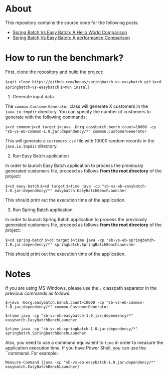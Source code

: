 # About

This repository contains the source code for the following posts:

* [Spring Batch Vs Easy Batch: A Hello World Comparison](http://blog.mahmoud-benhassine.fr/2014/03/03/spring-batch-vs-easy-batch:-a-hello-world-comparison.html)
* [Spring Batch Vs Easy Batch: A performance Comparison](http://blog.mahmoud-benhassine.fr/2015/02/15/spring-batch-vs-easy-batch:-a-performance-comparison.html)

# How to run the benchmark?

First, clone the repository and build the project:

`$>git clone https://github.com/benas/springbatch-vs-easybatch.git`
`$>cd springbatch-vs-easybatch`
`$>mvn install`

1. Generate input data

The `common.CustomerGenerator` class will generate X customers in the `java.io.tmpdir` directory. You can specify
the number of customers to generate with the following commands:

`$>cd common`
`$>cd target`
`$>java -Dorg.easybatch.bench.count=10000 -cp "sb-vs-eb-common-1.0.jar:dependency/*" common.CustomerGenerator`

This will generate a `customers.csv` file with 10000 random records in the `java.io.tmpdir` directory.

2. Run Easy Batch application

In order to launch Easy Batch application to process the previously generated customers file,
 proceed as follows **from the root directory** of the project:

`$>cd easy-batch`
`$>cd target`
`$>time java -cp "sb-vs-eb-easybatch-1.0.jar:dependency/*" easybatch.EasyBatchBenchLauncher`

This should print out the execution time of the application.

3. Run Spring Batch application

In order to launch Spring Batch application to process the previously generated customers file,
 proceed as follows **from the root directory** of the project:

`$>cd spring-batch`
`$>cd target`
`$>time java -cp "sb-vs-eb-springbatch-1.0.jar:dependency/*" springbatch.SpringBatchBenchLauncher`

This should print out the execution time of the application.

# Notes

If you are using MS Windows, please use the `;` classpath separator in the previous commands as follows:

`$>java -Dorg.easybatch.bench.count=10000 -cp "sb-vs-eb-common-1.0.jar;dependency/*" common.CustomerGenerator`

`$>time java -cp "sb-vs-eb-easybatch-1.0.jar;dependency/*" easybatch.EasyBatchBenchLauncher`

`$>time java -cp "sb-vs-eb-springbatch-1.0.jar;dependency/*" springbatch.SpringBatchBenchLauncher`

Also, you need to use a command equivalent to `time` in order to measure the application execution time.
If you have Power Shell, you can use the ``command. For example:

`Measure-Command {java -cp "sb-vs-eb-easybatch-1.0.jar;dependency/*" easybatch.EasyBatchBenchLauncher}`